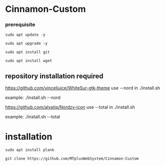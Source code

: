 # Cinnamon-Custom

### prerequisite

```shell script
sudo apt update -y
```
```shell script
sudo apt upgrade -y
```
```shell script
sudo apt install git
```
```shell script
sudo apt install wget
```

## repository installation required

https://github.com/vinceliuice/WhiteSur-gtk-theme
use --nord in ./install.sh

example: ./install.sh --nord

https://github.com/alvatip/Nordzy-icon
use --total in ./install.sh

example: ./install.sh --total

# installation 

```shell script
sudo apt install plank
```
```shell script
git clone https://github.com/MTplusWebSystem/Cinnamon-Custom
```
